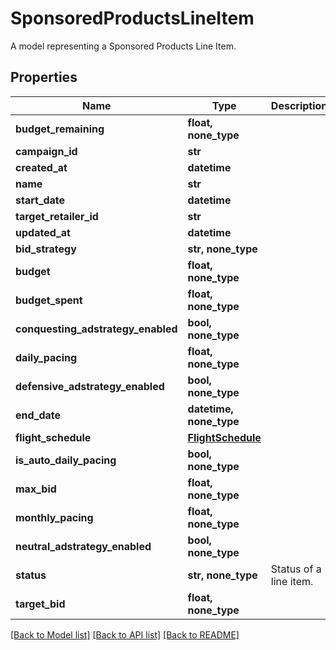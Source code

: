 # SponsoredProductsLineItem

A model representing a Sponsored Products Line Item.

## Properties
Name | Type | Description | Notes
------------ | ------------- | ------------- | -------------
**budget_remaining** | **float, none_type** |  | 
**campaign_id** | **str** |  | 
**created_at** | **datetime** |  | 
**name** | **str** |  | 
**start_date** | **datetime** |  | 
**target_retailer_id** | **str** |  | 
**updated_at** | **datetime** |  | 
**bid_strategy** | **str, none_type** |  | [optional] 
**budget** | **float, none_type** |  | [optional] 
**budget_spent** | **float, none_type** |  | [optional] 
**conquesting_adstrategy_enabled** | **bool, none_type** |  | [optional] 
**daily_pacing** | **float, none_type** |  | [optional] 
**defensive_adstrategy_enabled** | **bool, none_type** |  | [optional] 
**end_date** | **datetime, none_type** |  | [optional] 
**flight_schedule** | [**FlightSchedule**](FlightSchedule.md) |  | [optional] 
**is_auto_daily_pacing** | **bool, none_type** |  | [optional] 
**max_bid** | **float, none_type** |  | [optional] 
**monthly_pacing** | **float, none_type** |  | [optional] 
**neutral_adstrategy_enabled** | **bool, none_type** |  | [optional] 
**status** | **str, none_type** | Status of a line item. | [optional] 
**target_bid** | **float, none_type** |  | [optional] 

[[Back to Model list]](../README.md#documentation-for-models) [[Back to API list]](../README.md#documentation-for-api-endpoints) [[Back to README]](../README.md)


